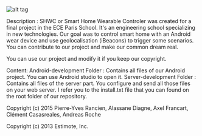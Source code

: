 ![alt tag](https://raw.githubusercontent.com/shwc-team/SHWC-Project/master/Android-development/mobile/src/main/res/drawable-hdpi/logo2.png)

Description : 
SHWC or Smart Home Wearable Controler was created for a final project in the ECE Paris School. 
It's an engineering school specializing in new technologies.
Our goal was to control smart home with an Android wear device and use geolocalisation (iBeacons) to trigger some scenarios.
You can contribute to our project and make our common dream real.

You can use our project and modify it if you keep our copyright.

Content:
Android-development Folder : Contains all files of our Android project. You can use Android studio to open it.
Server-development Folder : Contains all files of the server part. You configure and send all those files on your
web server. I refer you to the install.txt file that you can found on the root folder of our repository.


Copyright (c) 2015 Pierre-Yves Rancien, Alassane Diagne, Axel Francart, Clément Casasreales, Andreas Roche

Copyright (c) 2013 Estimote, Inc.
